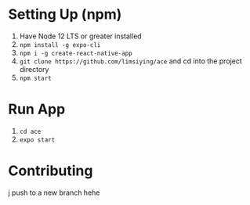 # Setting Up (npm)
1. Have Node 12 LTS or greater installed
2. `npm install -g expo-cli`
3. `npm i -g create-react-native-app`
4. `git clone https://github.com/limsiying/ace` and cd into the project directory
5. `npm start`

# Run App
1. `cd ace`
2. `expo start`

# Contributing
j push to a new branch hehe
